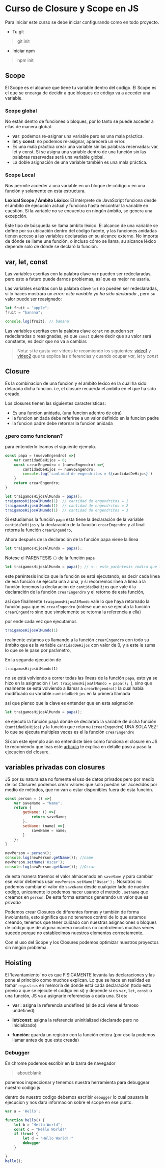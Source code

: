 # Curso de Closure y Scope en JS
Para iniciar este curso se debe iniciar configurando como en todo proyecto.
* Tu git
> git init
* Iniciar npm
> npm init

## Scope
El Scope es el alcance que tiene tu variable dentro del código. El Scope es el que se encarga de decidir a que bloques de código va a acceder una variable.

### Scope global
No están dentro de funciones o bloques, por lo tanto se puede acceder a ellas de manera global.
* **var**: podemos re-asignar una variable pero es una mala práctica.
* **let** y **const**: no podemos re-asignar, aparecerá un error.
* Es una mala práctica crear una variable sin las palabras reservadas: var, let y const.
Si se asigna una variable dentro de una función sin las palabras reservadas será una variable global.
* La doble asignación de una variable también es una mala práctica.
### Scope Local
Nos permite acceder a una variable en un bloque de código o en una función y solamente en esta estructura.

**Lexical Scope / Ámbito Léxico**: El intérprete de JavaScript funciona desde el ámbito de ejecución actual y funciona hasta encontrar la variable en cuestión. Si la variable no se encuentra en ningún ámbito, se genera una excepción.

Este tipo de búsqueda se llama ámbito léxico. El alcance de una variable se define por su ubicación dentro del código fuente, y las funciones anidadas tienen acceso a las variables declaradas en su alcance externo. No importa de dónde se llame una función, o incluso cómo se llama, su alcance léxico depende solo de dónde se declaró la función.

## var, let, const
Las variables escritas con la palabra clave ``var`` pueden ser redeclaradas, pero esto a futuro puede darnos problemas, así que es mejor no usarla.

Las variables escritas con la palabra clave ``let`` no pueden ser redeclaradas, si lo haces mostrara un *error: esta variable ya ha sido declarada* , pero su valor puede ser reasignado:
```js
let fruit = "apple";
fruit = "banana";

console.log(fruit); // banana
```

Las variables escritas con la palabra clave ``const`` no pueden ser redeclaradas o reasignadas, ya que ``const`` quiere decir que su valor será constante, es decir que no va a cambiar.
> Nota: si te gusta ver videos te recomiendo los siguientes: [video1](https://www.youtube.com/watch?v=bvkY9ey83yY) y [video2](https://www.youtube.com/watch?v=ojrvxYcKeYg) que te explica las diferencias y cuando ocupar *var*, *let* y *const*
## Closure

Es la combinacion de una funcion y el ambito lexico en la cual ha sido delarada dicha funcion. i.e, el closure recuerda el ambito en el que ha sido creado.

Los closures tienen las siguientes caracteristicas:
* Es una funcion anidada, (una funcion adentro de otra)
* la funcion anidada debe referirse a un valor definido en la funcion padre
* la funcion padre debe retornar la funcion anidada

### ¿pero como funcionan?
para entenderlo leamos el siguiente ejemplo.
```JavaScript
const papa = (nuevoEngendro) =>{
    var cantidadDeHijos = 0;
    const crearEngendro = (nuevoEngendro) =>{
        cantidadDeHijos += nuevoEngendro;
        console.log(`cantidad de engendritos = ${cantidadDeHijos}`)
    }
    return crearEngendro;
}

let traigamosHijosAlMundo = papa();
traigamosHijosAlMundo(1)  // cantidad de engendritos = 1
traigamosHijosAlMundo(1)  // cantidad de engendritos = 2
traigamosHijosAlMundo(1)  // cantidad de engendritos = 3
```

Si estudiamos la función ``papa`` esta tiene la declaración de la variable ``cantidaDeHijos`` y la declaración de la función ``crearEngendro`` y al final retorna la función ``crearEngendro``,

Ahora después de la declaración de la función papa viene la línea
```js
let traigamosHijosAlMundo = papa();
```
Notese el PARENTESIS ``()`` de la función ``papa``
```js
let traigamosHijosAlMundo = papa(); // <-- este paréntesis indica que la función se está ejecutando
```
este paréntesis indica que la función se está ejecutando, es decir cada línea de esa función se ejecuta una a una, y si recorremos línea a línea a la función tenemos
la declaración de ``cantidadDeHijos`` que vale ``0``
la declaración de la función ``crearEngendro`` y el retorno de esta función,

así que finalmente ``traigamosHijosAlMundo`` vale lo que haya retornado la función ``papa`` que es ``crearEngendro`` (nótese que no se ejecuta la función ``crearEngendro`` sino que simplemente se retorna la referencia a ella)

por ende cada vez que ejecutamos
```js
traigamosHijosAlMundo(1)
```
realmente estamos es llamando a la función ``crearEngendro`` con todo su ámbito que es la variable ``cantidadDeHijos`` con valor de 0, y a este le suma lo que se le pase por parámetro,

En la segunda ejecución de
```ls
traigamosHijosAlMundo(1)
```
no se está volviendo a correr todas las líneas de la función ``papa``, esto ya se hizo en la asignación ( ```let traigamosHijosAlMundo = papa(); ```), sino que realmente se está volviendo a llamar a ``crearEngendro()`` la cual había modificado su variable ``cantidadDeHijos`` en la primera llamada

asi que pienso que la clave es entender que en esta asignación
```js
let traigamosHijosAlMundo = papa();
```
se ejecutó la función papá donde se declararó la variable de dicha función (``cantidadDeHijos``) y la función que retorna (``crearEngendro``) UNA SOLA VEZ! lo que se ejecuta multiples veces es el la función ``crearEngendro``

Si con este ejemplo aún no entendiste bien como funciona el closure en JS te recomiendo que leas este [articulo](https://medium.com/dailyjs/i-never-understood-javascript-closures-9663703368e8) te explica en detalle paso a paso la ejecucion del closure.

## variables privadas con closures
JS por su naturaleza no fomenta el uso de datos privados pero por medio de los Closures podemos crear valores que solo puedan ser accedidos por medio de métodos, que no van a estar disponibles fuera de esta función.
```js
const person = () =>{
	var saveName = "Name";
	return {
		getName: () =>{
			return saveName;
		},
		setName: (name) =>{
			saveName = name;
		}
	};
}

newPerson = person();
console.log(newPerson.getName()); //name
newPerson.setName('Oscar');
console.log(newPerson.getName()); //Oscar
```

de esta manera traemos el valor almacenado en ``saveName`` y para cambiar ese valor debemos usar ``newPerson.setName('Oscar');``. Nosotros no podemos cambiar el valor de ``saveName`` desde cualquier lado de nuestro codigo, unicamente lo podemos hacer usando el metodo ``.setname`` que creamos en ``person``. De esta forma estamos generando un valor que es *privado*

Podemos crear Closures de diferentes formas y también de forma involuntaria, esto significa que no tenemos control de lo que estamos creando, tenemos que tener cuidado con nuestras asignaciones o bloques de código que de alguna manera nosotros no controlemos muchas veces sucede porque no establecimos nuestros elementos correctamente.

Con el uso del Scope y los Closures podemos optimizar nuestros proyectos sin ningún problema.

## Hoisting

El ‘levantamiento’ no es que FISICAMENTE levanta las declaraciones y las pone al principio como muchos explican. Lo que se hace en realidad es tomar ``registros`` en memoria de donde está cada declaración (todo esto previo a que se ejecute el código en sí) y depende si es ``var``, ``let``, ``const`` o una función, JS va a asignarle referencias a cada una.
Si es:

* **var** : asigna la referencia undefined (si de acá viene el famoso undefined)

* **let/const**: asigna la referencia uninitialized (declarado pero no inicializado)

* **función**: guarda un registro con la función entera (por eso la podemos llamar antes de que este creada)

### Debugger
En chrome podemos escribir en la barra de navegador 
> about:blank

ponemos inspeccionar y tenemos nuestra herramienta para debuggear nuestro codigo js

dentro de nuestro codigo debemos escribir ``debugger`` lo cual pausara la ejecucion y nos dara informacion sobre el scope en ese punto. 
```js
var a = 'Hello';

function hello() {
    let b = "Hello World";
    const c = "Hello World!"
    if (true) {
        let d = "Hello World!!"
        debugger
    }

}
hello();
```
